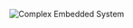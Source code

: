 ![Complex Embedded System](https://user-images.githubusercontent.com/98817564/154837124-80ddedc9-5eca-4671-aa1a-b3e0aea8839c.png)
